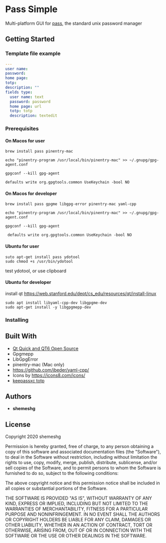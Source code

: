 # Pass Simple

Multi-platform GUI for [pass](https://www.passwordstore.org/), the standard unix password manager



## Getting Started

### Template file example

```YAML
---
user name: 
password: 
home page: 
totp: 
description: ""
fields type:
  user name: text
  password: password
  home page: url
  totp: totp
  description: textedit  
```

### Prerequisites

#### On Macos for user
```
brew install pass pinentry-mac

echo "pinentry-program /usr/local/bin/pinentry-mac" >> ~/.gnupg/gpg-agent.conf

gpgconf --kill gpg-agent

defaults write org.gpgtools.common UseKeychain -bool NO
```

#### On Macos for developer
```
brew install pass gpgme libgpg-error pinentry-mac yaml-cpp

echo "pinentry-program /usr/local/bin/pinentry-mac" >> ~/.gnupg/gpg-agent.conf

gpgconf --kill gpg-agent

 defaults write org.gpgtools.common UseKeychain -bool NO
```

#### Ubuntu  for user

```
suto apt-get install pass ydotool
sudo chmod +s /usr/bin/ydotool
```

test ydotool, or use clipboard


#### Ubuntu  for developer

install qt https://web.stanford.edu/dept/cs_edu/resources/qt/install-linux

```
sudo apt install libyaml-cpp-dev libgpgme-dev
sudo apt-get install -y libgpgmepp-dev
```



### Installing





## Built With

- [Qt Quick and QT6 Open Source ](https://www.qt.io/)
- Gpgmepp
- LibGpgError
- pinentry-mac (Mac only)
- https://github.com/jbeder/yaml-cpp/
- Icons by https://icons8.com/icons/ 
- [keepassxc totp](https://github.com/keepassxreboot/keepassxc/tree/develop/src/totp)





## Authors

- **shemeshg**

## License

Copyright 2020 shemeshg

Permission is hereby granted, free of charge, to any person obtaining a copy of this software and associated documentation files (the "Software"), to deal in the Software without restriction, including without limitation the rights to use, copy, modify, merge, publish, distribute, sublicense, and/or sell copies of the Software, and to permit persons to whom the Software is furnished to do so, subject to the following conditions:

The above copyright notice and this permission notice shall be included in all copies or substantial portions of the Software.

THE SOFTWARE IS PROVIDED "AS IS", WITHOUT WARRANTY OF ANY KIND, EXPRESS OR IMPLIED, INCLUDING BUT NOT LIMITED TO THE WARRANTIES OF MERCHANTABILITY, FITNESS FOR A PARTICULAR PURPOSE AND NONINFRINGEMENT. IN NO EVENT SHALL THE AUTHORS OR COPYRIGHT HOLDERS BE LIABLE FOR ANY CLAIM, DAMAGES OR OTHER LIABILITY, WHETHER IN AN ACTION OF CONTRACT, TORT OR OTHERWISE, ARISING FROM, OUT OF OR IN CONNECTION WITH THE SOFTWARE OR THE USE OR OTHER DEALINGS IN THE SOFTWARE.

